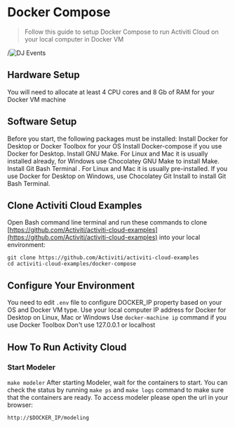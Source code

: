 # Docker Compose

>Follow this guide to setup Docker Compose to run Activiti Cloud on your local computer in Docker VM



/![DJ Events](/public/images/video1512268814_wrUjMdLr.gif 'DJ Events')





## Hardware Setup
You will need to allocate at least 4 CPU cores and 8 Gb of RAM for your Docker VM machine

## Software Setup
Before you start, the following packages must be installed:
Install Docker for Desktop or Docker Toolbox for your OS
Install Docker-compose if you use Docker for Desktop.
Install GNU Make. For Linux and Mac it is usually installed already, for Windows use Chocolatey GNU Make to install Make.
Install Git Bash Terminal . For Linux and Maс it is usually pre-installed. If you use Docker for Desktop on Windows, use Chocolatey Git Install to install Git Bash Terminal.


## Clone Activiti Cloud Examples
Open Bash command line terminal and run these commands to clone [https://github.com/Activiti/activiti-cloud-examples](https://github.com/Activiti/activiti-cloud-examples) into your local environment:

```
git clone https://github.com/Activiti/activiti-cloud-examples
cd activiti-cloud-examples/docker-compose
```

## Configure Your Environment
You need to edit ```.env``` file to configure DOCKER_IP property based on your OS and Docker VM type.
Use your local computer IP address for Docker for Desktop on Linux, Mac or Windows
Use ```docker-machine ip``` command if you use Docker Toolbox
Don't use 127.0.0.1 or localhost


## How To Run Activity Cloud
### Start Modeler
```make modeler```
After starting Modeler, wait for the containers to start. You can check the status by running ```make ps``` and ```make logs``` command to make sure that the containers are ready.
To access modeler please open the url in your browser:

```http://$DOCKER_IP/modeling```





